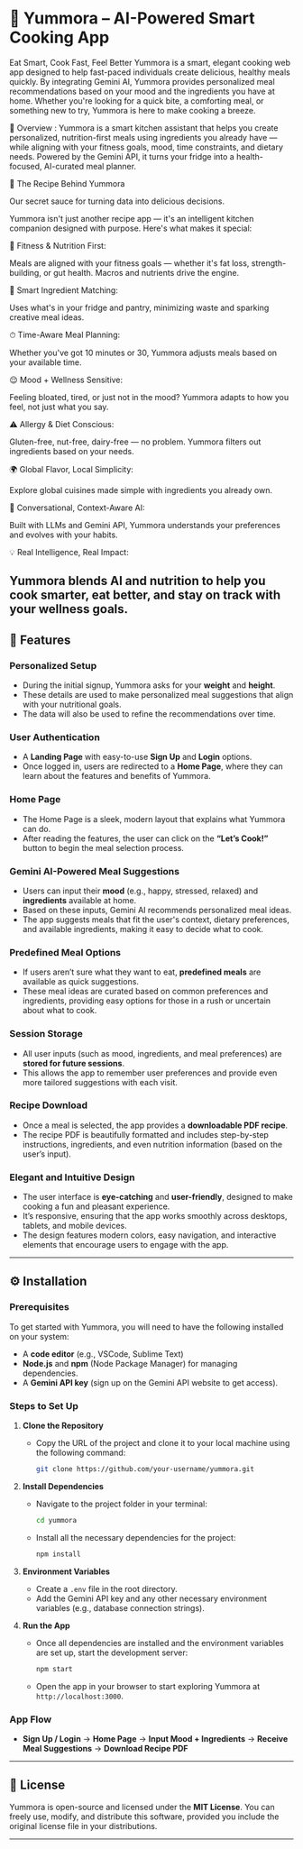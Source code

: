 # 🍳 Yummora – AI-Powered Smart Cooking App
   Eat Smart, Cook Fast, Feel Better
Yummora is a smart, elegant cooking web app designed to help fast-paced individuals create delicious, healthy meals quickly. By integrating Gemini AI, Yummora provides personalized meal recommendations based on your mood and the ingredients you have at home. Whether you're looking for a quick bite, a comforting meal, or something new to try, Yummora is here to make cooking a breeze.

📖 Overview : 
Yummora is a smart kitchen assistant that helps you create personalized, nutrition-first meals using ingredients you already have — while aligning with your fitness goals, mood, time constraints, and dietary needs. Powered by the Gemini API, it turns your fridge into a health-focused, AI-curated meal planner.

🧠 The Recipe Behind Yummora

Our secret sauce for turning data into delicious decisions.

Yummora isn't just another recipe app — it's an intelligent kitchen companion designed with purpose. Here's what makes it special:

🥗 Fitness & Nutrition First:

Meals are aligned with your fitness goals — whether it's fat loss, strength-building, or gut health. Macros and nutrients drive the engine.

🧠 Smart Ingredient Matching:

Uses what's in your fridge and pantry, minimizing waste and sparking creative meal ideas.

⏱ Time-Aware Meal Planning:

Whether you've got 10 minutes or 30, Yummora adjusts meals based on your available time.

😌 Mood + Wellness Sensitive:

Feeling bloated, tired, or just not in the mood? Yummora adapts to how you feel, not just what you say.

⚠️ Allergy & Diet Conscious:

Gluten-free, nut-free, dairy-free — no problem. Yummora filters out ingredients based on your needs.

🌍 Global Flavor, Local Simplicity:

Explore global cuisines made simple with ingredients you already own.

💬 Conversational, Context-Aware AI:

Built with LLMs and Gemini API, Yummora understands your preferences and evolves with your habits.

💡 Real Intelligence, Real Impact:

Yummora blends AI and nutrition to help you cook smarter, eat better, and stay on track with your wellness goals.
---

## 🚀 Features

### **Personalized Setup**
- During the initial signup, Yummora asks for your **weight** and **height**.
- These details are used to make personalized meal suggestions that align with your nutritional goals.
- The data will also be used to refine the recommendations over time.

### **User Authentication**
- A **Landing Page** with easy-to-use **Sign Up** and **Login** options.
- Once logged in, users are redirected to a **Home Page**, where they can learn about the features and benefits of Yummora.

### **Home Page**
- The Home Page is a sleek, modern layout that explains what Yummora can do.
- After reading the features, the user can click on the **“Let’s Cook!”** button to begin the meal selection process.

### **Gemini AI-Powered Meal Suggestions**
- Users can input their **mood** (e.g., happy, stressed, relaxed) and **ingredients** available at home.
- Based on these inputs, Gemini AI recommends personalized meal ideas.
- The app suggests meals that fit the user's context, dietary preferences, and available ingredients, making it easy to decide what to cook.

### **Predefined Meal Options**
- If users aren’t sure what they want to eat, **predefined meals** are available as quick suggestions.
- These meal ideas are curated based on common preferences and ingredients, providing easy options for those in a rush or uncertain about what to cook.

### **Session Storage**
- All user inputs (such as mood, ingredients, and meal preferences) are **stored for future sessions**.
- This allows the app to remember user preferences and provide even more tailored suggestions with each visit.

### **Recipe Download**
- Once a meal is selected, the app provides a **downloadable PDF recipe**.
- The recipe PDF is beautifully formatted and includes step-by-step instructions, ingredients, and even nutrition information (based on the user’s input).

### **Elegant and Intuitive Design**
- The user interface is **eye-catching** and **user-friendly**, designed to make cooking a fun and pleasant experience.
- It’s responsive, ensuring that the app works smoothly across desktops, tablets, and mobile devices.
- The design features modern colors, easy navigation, and interactive elements that encourage users to engage with the app.

---

## ⚙️ Installation

### **Prerequisites**
To get started with Yummora, you will need to have the following installed on your system:
- A **code editor** (e.g., VSCode, Sublime Text)
- **Node.js** and **npm** (Node Package Manager) for managing dependencies.
- A **Gemini API key** (sign up on the Gemini API website to get access).

### **Steps to Set Up**

1. **Clone the Repository**
   - Copy the URL of the project and clone it to your local machine using the following command:
     ```bash
     git clone https://github.com/your-username/yummora.git
     ```

2. **Install Dependencies**
   - Navigate to the project folder in your terminal:
     ```bash
     cd yummora
     ```
   - Install all the necessary dependencies for the project:
     ```bash
     npm install
     ```

3. **Environment Variables**
   - Create a `.env` file in the root directory.
   - Add the Gemini API key and any other necessary environment variables (e.g., database connection strings).

4. **Run the App**
   - Once all dependencies are installed and the environment variables are set up, start the development server:
     ```bash
     npm start
     ```
   - Open the app in your browser to start exploring Yummora at `http://localhost:3000`.

### **App Flow**
- **Sign Up / Login** → **Home Page** → **Input Mood + Ingredients** → **Receive Meal Suggestions** → **Download Recipe PDF**

---

## 📜 License

Yummora is open-source and licensed under the **MIT License**. You can freely use, modify, and distribute this software, provided you include the original license file in your distributions.

---
